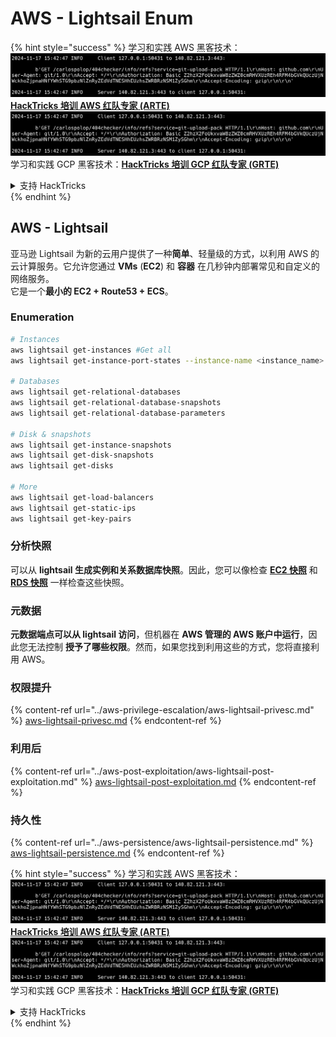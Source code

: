 # AWS - Lightsail Enum

{% hint style="success" %}
学习和实践 AWS 黑客技术：<img src="../../../.gitbook/assets/image (1).png" alt="" data-size="line">[**HackTricks 培训 AWS 红队专家 (ARTE)**](https://training.hacktricks.xyz/courses/arte)<img src="../../../.gitbook/assets/image (1).png" alt="" data-size="line">\
学习和实践 GCP 黑客技术：<img src="../../../.gitbook/assets/image (2).png" alt="" data-size="line">[**HackTricks 培训 GCP 红队专家 (GRTE)**<img src="../../../.gitbook/assets/image (2).png" alt="" data-size="line">](https://training.hacktricks.xyz/courses/grte)

<details>

<summary>支持 HackTricks</summary>

* 查看 [**订阅计划**](https://github.com/sponsors/carlospolop)!
* **加入** 💬 [**Discord 群组**](https://discord.gg/hRep4RUj7f) 或 [**Telegram 群组**](https://t.me/peass) 或 **在** **Twitter** 🐦 **上关注我们** [**@hacktricks\_live**](https://twitter.com/hacktricks\_live)**.**
* **通过向** [**HackTricks**](https://github.com/carlospolop/hacktricks) 和 [**HackTricks Cloud**](https://github.com/carlospolop/hacktricks-cloud) GitHub 仓库提交 PR 分享黑客技巧。

</details>
{% endhint %}

## AWS - Lightsail

亚马逊 Lightsail 为新的云用户提供了一种**简单**、轻量级的方式，以利用 AWS 的云计算服务。它允许您通过 **VMs** (**EC2**) 和 **容器** 在几秒钟内部署常见和自定义的网络服务。\
它是一个**最小的 EC2 + Route53 + ECS**。

### Enumeration
```bash
# Instances
aws lightsail get-instances #Get all
aws lightsail get-instance-port-states --instance-name <instance_name> #Get open ports

# Databases
aws lightsail get-relational-databases
aws lightsail get-relational-database-snapshots
aws lightsail get-relational-database-parameters

# Disk & snapshots
aws lightsail get-instance-snapshots
aws lightsail get-disk-snapshots
aws lightsail get-disks

# More
aws lightsail get-load-balancers
aws lightsail get-static-ips
aws lightsail get-key-pairs
```
### 分析快照

可以从 **lightsail 生成实例和关系数据库快照**。因此，您可以像检查 [**EC2 快照**](aws-ec2-ebs-elb-ssm-vpc-and-vpn-enum/#ebs) 和 [**RDS 快照**](aws-relational-database-rds-enum.md#enumeration) 一样检查这些快照。

### 元数据

**元数据端点可以从 lightsail 访问**，但机器在 **AWS 管理的 AWS 账户中运行**，因此您无法控制 **授予了哪些权限**。然而，如果您找到利用这些的方式，您将直接利用 AWS。

### 权限提升

{% content-ref url="../aws-privilege-escalation/aws-lightsail-privesc.md" %}
[aws-lightsail-privesc.md](../aws-privilege-escalation/aws-lightsail-privesc.md)
{% endcontent-ref %}

### 利用后

{% content-ref url="../aws-post-exploitation/aws-lightsail-post-exploitation.md" %}
[aws-lightsail-post-exploitation.md](../aws-post-exploitation/aws-lightsail-post-exploitation.md)
{% endcontent-ref %}

### 持久性

{% content-ref url="../aws-persistence/aws-lightsail-persistence.md" %}
[aws-lightsail-persistence.md](../aws-persistence/aws-lightsail-persistence.md)
{% endcontent-ref %}

{% hint style="success" %}
学习和实践 AWS 黑客技术：<img src="../../../.gitbook/assets/image (1).png" alt="" data-size="line">[**HackTricks 培训 AWS 红队专家 (ARTE)**](https://training.hacktricks.xyz/courses/arte)<img src="../../../.gitbook/assets/image (1).png" alt="" data-size="line">\
学习和实践 GCP 黑客技术：<img src="../../../.gitbook/assets/image (2).png" alt="" data-size="line">[**HackTricks 培训 GCP 红队专家 (GRTE)**<img src="../../../.gitbook/assets/image (2).png" alt="" data-size="line">](https://training.hacktricks.xyz/courses/grte)

<details>

<summary>支持 HackTricks</summary>

* 查看 [**订阅计划**](https://github.com/sponsors/carlospolop)!
* **加入** 💬 [**Discord 群组**](https://discord.gg/hRep4RUj7f) 或 [**telegram 群组**](https://t.me/peass) 或 **在 Twitter 上关注** 🐦 [**@hacktricks\_live**](https://twitter.com/hacktricks\_live)**.**
* **通过向** [**HackTricks**](https://github.com/carlospolop/hacktricks) 和 [**HackTricks Cloud**](https://github.com/carlospolop/hacktricks-cloud) github 仓库提交 PR 来分享黑客技巧。

</details>
{% endhint %}
